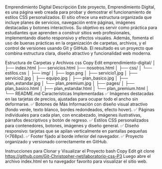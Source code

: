Emprendimiento Digital
Descripción
Este proyecto, Emprendimiento Digital, es una página web creada para probar y demostrar el funcionamiento de estilos CSS personalizados.
El sitio ofrece una estructura organizada que incluye planes de servicios, navegación entre páginas, imágenes destacadas y botones interactivos.
Su objetivo es servir como práctica para estudiantes que aprenden a construir sitios web profesionales, implementando diseño responsivo y efectos visuales.
Además, fomenta el uso de buenas prácticas en la organización de carpetas, archivos, y el control de versiones usando Git y GitHub.
El resultado es un proyecto que combina estructura clara, diseño atractivo y funcionalidad web moderna.

Estructura de Carpetas y Archivos
css
Copy
Edit
emprendimiento-digital/
│
├── index.html
├── servicios.html
├── nosotros.html
│
├── css/
│   └── estilos.css
│
├── img/
│   ├── logo.png
│   ├── servicio1.jpg
│   ├── servicio2.jpg
│   ├── equipo.jpg
│   ├── plan_basico.jpg
│   ├── plan_estandar.jpg
│   └── plan_premium.jpg
│
├── pages/
│   ├── plan_basico.html
│   ├── plan_estandar.html
│   └── plan_premium.html
│
└── README.md
Características Implementadas
✅ Imágenes destacadas en las tarjetas de precios, ajustadas para ocupar todo el ancho sin deformarse.
✅ Botones de Más Información con diseño visual atractivo (fondo verde, texto blanco, bordes redondeados, efecto hover).
✅ Páginas individuales para cada plan, con encabezado, imágenes ilustrativas, párrafos descriptivos y botón de regreso.
✅ Estilos CSS personalizados para contenedores, botones, imágenes y diseño general.
✅ Diseño responsivo: tarjetas que se apilan verticalmente en pantallas pequeñas (<768px).
✅ Footer fijado al borde inferior del navegador.
✅ Proyecto organizado y versionado correctamente en GitHub.

Instrucciones para Clonar y Visualizar el Proyecto
bash
Copy
Edit
git clone https://github.com/Git-Christopher-net/laboratorio-css-P3
Luego abre el archivo index.html en tu navegador favorito para visualizar el sitio web.
